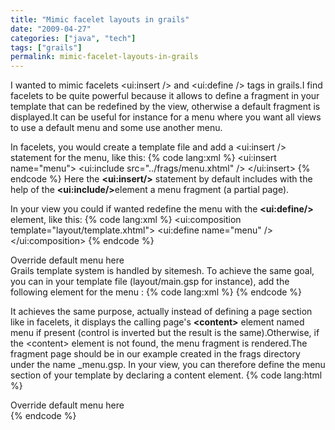 ```yaml
---
title: "Mimic facelet layouts in grails"
date: "2009-04-27"
categories: ["java", "tech"]
tags: ["grails"] 
permalink: mimic-facelet-layouts-in-grails
---
```


I wanted to mimic facelets &lt;ui:insert /&gt; and &lt;ui:define /&gt; tags in grails.I find facelets to be quite powerful because it allows to define a fragment in your template that can be redefined by the view, otherwise a default fragment is displayed.It can be useful for instance for a menu where you want all views to use a default menu and some use another menu. 

In facelets, you would create a template file and add a &lt;ui:insert /&gt; statement for the menu, like this:
{% code lang:xml %}
<ui:insert name="menu"> 
    <ui:include src="../frags/menu.xhtml" />
</ui:insert>
{% endcode %}
Here the <span style="font-weight: bold" class="Apple-style-span">&lt;ui:insert/&gt;</span> statement by default includes with the help of the <span style="font-weight: bold" class="Apple-style-span">&lt;ui:include/&gt;</span>element a menu fragment (a partial page).

In your view you could if wanted redefine the menu with the <span style="font-weight: bold" class="Apple-style-span">&lt;ui:define/&gt;</span> element, like this:
{% code lang:xml %}
<ui:composition template="layout/template.xhtml">
  <ui:define name="menu" />
</ui:composition>
{% endcode %}

<div>Override default menu here </div>
Grails template system is handled by sitemesh. To achieve the same goal, you can in your template file (layout/main.gsp for instance), add the following element for the menu :
{% code lang:xml %}
<g:pageproperty name="page.menu" default="${render(template:'/frags/menu')}" />
{% endcode %}

It achieves the same purpose, actually instead of defining a page section like in facelets, it displays the calling page's <b>&lt;content&gt;</b> element named menu if present (control is inverted but the result is the same).Otherwise,  if the &lt;content&gt; element is not found,  the menu fragment is rendered.The fragment page should be in our example created in the frags directory under the name \_menu.gsp. In your view, you can therefore define the menu section of your template by declaring a content element. 
{% code lang:html %}
<html>
   <head>
     <meta http-equiv="Content-Type" content="text/html; charset=UTF-8" />
     <meta name="layout" content="main" /> 
     <title>Show Book</title>
  </head>
  <body>
     <content tag="menu">
        <div>Override default menu here</div>
     </content>
     <!-- More content here -->
   </body>
</html>
{% endcode %}
